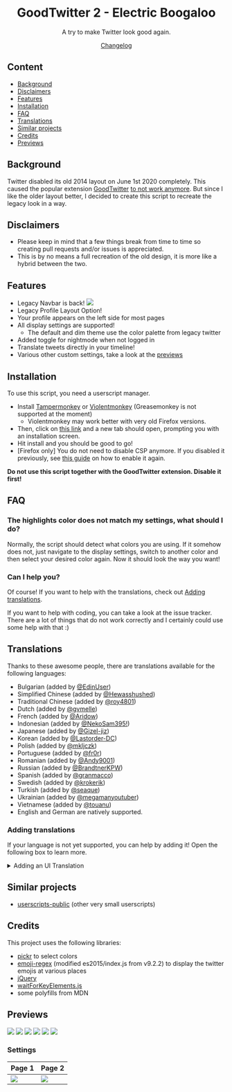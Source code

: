 <div align="center">
  <h1>GoodTwitter 2 - Electric Boogaloo</h1>

  A try to make Twitter look good again.

  [Changelog](https://github.com/Bl4Cc4t/GoodTwitter2/blob/master/doc/changelog.md)

</div>

## Content
- [Background](#background)
- [Disclaimers](#disclaimers)
- [Features](#features)
- [Installation](#installation)
- [FAQ](#faq)
- [Translations](#translations)
- [Similar projects](#similar-projects)
- [Credits](#credits)
- [Previews](#previews)


## Background
Twitter disabled its old 2014 layout on June 1st 2020 completely. This caused the popular extension [GoodTwitter](https://github.com/ZusorCode/GoodTwitter) [to not work anymore](https://twitter.com/ZusorOW/status/1258885451055800320). But since I like the older layout better, I decided to create this script to recreate the legacy look in a way.

## Disclaimers
- Please keep in mind that a few things break from time to time so creating pull requests and/or issues is appreciated.
- This is by no means a full recreation of the old design, it is more like a hybrid between the two.

## Features
- Legacy Navbar is back!
  ![](doc/img/navbar.png)
- Legacy Profile Layout Option!
- Your profile appears on the left side for most pages
- All display settings are supported!
  - The default and dim theme use the color palette from legacy twitter
- Added toggle for nightmode when not logged in
- Translate tweets directly in your timeline!
- Various other custom settings, take a look at the [previews](#previews)

## Installation
To use this script, you need a userscript manager.

- Install [Tampermonkey](https://www.tampermonkey.net/) or [Violentmonkey](https://violentmonkey.github.io/get-it/) (Greasemonkey is not supported at the moment)
  - Violentmonkey may work better with very old Firefox versions.
- Then, click on [this link](https://github.com/Bl4Cc4t/GoodTwitter2/raw/master/twitter.gt2eb.user.js) and a new tab should open, prompting you with an installation screen.
- Hit install and you should be good to go!
- [Firefox only] You do not need to disable CSP anymore. If you disabled it previously, see [this guide](https://github.com/Bl4Cc4t/GoodTwitter2/blob/master/doc/firefox-csp.md) on how to enable it again.

**Do not use this script together with the GoodTwitter extension. Disable it first!**

## FAQ
### The highlights color does not match my settings, what should I do?
Normally, the script should detect what colors you are using.
If it somehow does not, just navigate to the display settings, switch to another color and then select your desired color again.
Now it should look the way you want!

### Can I help you?
Of course! If you want to help with the translations, check out [Adding translations](#adding-translations).

If you want to help with coding, you can take a look at the issue tracker. There are a lot of things that do not work correctly and I certainly could use some help with that :)

## Translations
Thanks to these awesome people, there are translations available for the following languages:
- Bulgarian (added by [@EdinUser](https://github.com/EdinUser))
- Simplified Chinese (added by [@Hewasshushed](https://github.com/Hewasshushed))
- Traditional Chinese (added by [@roy4801](https://github.com/roy4801))
- Dutch (added by [@gvmelle](https://github.com/gvmelle))
- French (added by [@Aridow](https://github.com/Aridow))
- Indonesian (added by [@NekoSam395!](https://github.com/NekoSam395))
- Japanese (added by [@Gizel-jiz](https://github.com/Gizel-jiz))
- Korean (added by [@Lastorder-DC](https://github.com/Lastorder-DC))
- Polish (added by [@mkljczk](https://github.com/mkljczk))
- Portuguese (added by [@fr0r](https://github.com/fr0r))
- Romanian (added by [@Andy9001](https://github.com/Andy9001))
- Russian (added by [@BrandtnerKPW](https://github.com/BrandtnerKPW))
- Spanish (added by [@granmacco](https://github.com/granmacco))
- Swedish (added by [@krokerik](https://github.com/krokerik))
- Turkish (added by [@seaque](https://github.com/seaque))
- Ukrainian (added by [@megamanyoutuber](https://github.com/megamanyoutuber))
- Vietnamese (added by [@touanu](https://github.com/touanu))
- English and German are natively supported.

### Adding translations
If your language is not yet supported, you can help by adding it!
Open the following box to learn more.

<details>
  <summary>Adding an UI Translation</summary>

  - Switch to the dev branch.
  - Go to the i18n folder.
  - If a translation does not yet exist for your language:
    - Fork the repo
    - Duplicate the `en.yml` file and change the file name accordingly (i.e. `ja.yml` or `nl.yml`).
      - You can get the language id by pressing <kbd>Ctrl</kbd>+<kbd>U</kbd> on the twitter page and looking at the second line:
![](https://i.imgur.com/AarcTav.png)

    - Then, translate all strings and create a pull request.
      - For all the strings in the first paragraph: Please use the official translations on twitter if you can.
    - You can also of course search for potential spelling mistakes or the likes and correct them for existing translations!
    - New strings will be added sometimes (e.g. for new settings). They will end with a `TODO` comment so you can spot them easier!

  If you don't know how to use git, you can also create an new issue with your translation.

  If you do so, please make sure to wrap the content of your file in backticks, like this:
  ````
  ```content```
  ````
</details>

## Similar projects
- [userscripts-public](https://github.com/Bl4Cc4t/userscripts-public) (other very small userscripts)

## Credits
This project uses the following libraries:
- [pickr](https://github.com/Simonwep/pickr) to select colors
- [emoji-regex](https://github.com/mathiasbynens/emoji-regex) (modified es2015/index.js from v9.2.2) to display the twitter emojis at various places
- [jQuery](https://jquery.com)
- [waitForKeyElements.js](https://gist.github.com/BrockA/2625891)
- some polyfills from MDN

## Previews
[![](doc/img/home-1.png)](https://raw.githubusercontent.com/Bl4Cc4t/GoodTwitter2/master/doc/img/home-1.png)
[![](doc/img/profile-1.png)](https://raw.githubusercontent.com/Bl4Cc4t/GoodTwitter2/master/doc/img/profile-1.png)
[![](doc/img/profile-2.png)](https://raw.githubusercontent.com/Bl4Cc4t/GoodTwitter2/master/doc/img/profile-2.png)
[![](doc/img/tweet.png)](https://raw.githubusercontent.com/Bl4Cc4t/GoodTwitter2/master/doc/img/tweet.png)
[![](doc/img/home-2.png)](https://raw.githubusercontent.com/Bl4Cc4t/GoodTwitter2/master/doc/img/home-2.png)
[![](doc/img/home-2.png)](https://raw.githubusercontent.com/Bl4Cc4t/GoodTwitter2/master/doc/img/home-2.png)

### Settings
Page 1 | Page 2
-|-
[![](doc/img/settings-1.png)](https://raw.githubusercontent.com/Bl4Cc4t/GoodTwitter2/master/doc/img/settings-1.png) | [![](doc/img/settings-2.png)](https://raw.githubusercontent.com/Bl4Cc4t/GoodTwitter2/master/doc/img/settings-2.png)
